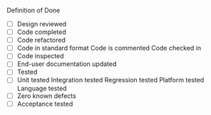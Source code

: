 Definition of Done

-   [ ] Design reviewed
-   [ ] Code completed
-   [ ] Code refactored
-   [ ] Code in standard format Code is commented Code checked in
-   [ ] Code inspected
-   [ ] End-user documentation updated
-   [ ] Tested
-   [ ] Unit tested Integration tested Regression tested Platform tested Language tested
-   [ ] Zero known defects
-   [ ] Acceptance tested
